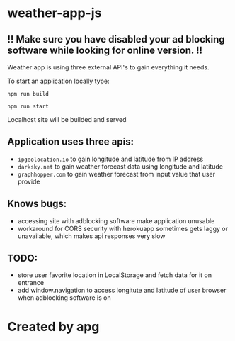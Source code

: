 # weather-app-js
## !! Make sure you have disabled your ad blocking software while looking for online version. !!

Weather app is using three external API's to gain everything it needs. 

To start an application locally type:
```
npm run build
```
```
npm run start
```

Localhost site will be builded and served

## Application uses three apis:
* `ipgeolocation.io` to gain longitude and latitude from IP address
* `darksky.net` to gain weather forecast data using longitude and latitude
* `graphhopper.com` to gain weather forecast from input value that user provide

## Knows bugs:
* accessing site with adblocking software make application unusable
* workaround for CORS security with herokuapp sometimes gets laggy or unavailable, which makes api responses very slow

## TODO:
* store user favorite location in LocalStorage and fetch data for it on entrance
* add window.navigation to access longitute and latitude of user browser when adblocking software is on

# Created by apg
